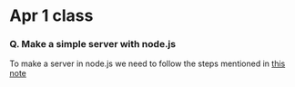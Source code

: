 # Apr 1 class

### Q. Make a simple server with node.js

To make a server in node.js we need to follow the steps mentioned in [this note](./Mar_26_2025_class_notes.md)